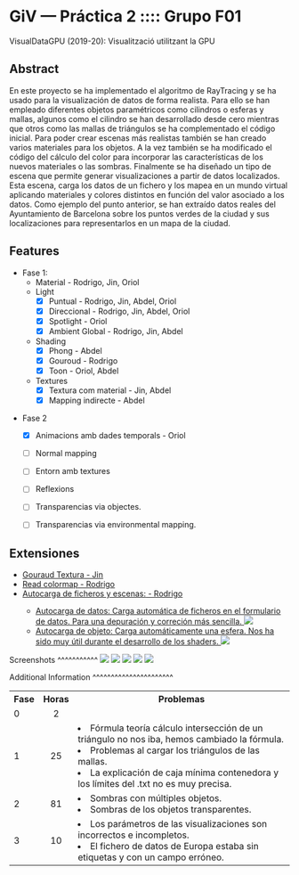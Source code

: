 # GiV — Práctica 2 :::: Grupo F01
VisualDataGPU (2019-20): Visualització utilitzant la GPU

## Abstract

En este proyecto se ha implementado el algoritmo de RayTracing y se ha usado para la visualización de datos de forma realista. Para ello se han empleado diferentes objetos paramétricos como cilindros o  esferas y mallas, algunos como el cilindro se han desarrollado desde cero mientras que otros como las mallas de triángulos se ha complementado el código inicial.
Para poder crear escenas más realistas también se han creado varios materiales para los objetos. A la vez también se ha modificado el código del cálculo del color para incorporar las características de los nuevos materiales o las sombras.
Finalmente se ha diseñado un tipo de escena que permite generar visualizaciones a partir de datos localizados. Esta escena, carga los datos de un fichero y los mapea en un mundo virtual aplicando materiales y colores distintos en función del valor asociado a los datos.
Como ejemplo del punto anterior, se han extraído datos reales del Ayuntamiento de Barcelona sobre los puntos verdes de la ciudad y sus localizaciones para representarlos en un mapa de la ciudad.

## Features

* Fase 1:
    - Material - Rodrigo, Jin, Oriol
    - Light
        - [X] Puntual - Rodrigo, Jin, Abdel, Oriol
        - [X] Direccional - Rodrigo, Jin, Abdel, Oriol
        - [X] Spotlight - Oriol
        - [X] Ambient Global - Rodrigo, Jin, Abdel
    - Shading
        - [X] Phong - Abdel
        - [X] Gouroud - Rodrigo
        - [X] Toon - Oriol, Abdel
    - Textures
        - [X] Textura com material - Jin, Abdel
        - [X] Mapping indirecte - Abdel
- Fase 2 
    - [X] Animacions amb dades temporals - Oriol
    - [ ] Normal mapping
    - [ ] Entorn amb textures
    - [ ] Reflexions
    - [ ] Transparencias via objectes.
    - [ ] Transparencias via environmental mapping.


## Extensiones

* <ins>Gouraud Textura<ins> - Jin
* <ins>Read colormap<ins> - Rodrigo
* <ins>Autocarga de ficheros y escenas:<ins> - Rodrigo
    - <ins>Autocarga de datos:<ins> Carga automática de ficheros en el formulario de datos. Para una depuración y correción más sencilla.
        ![](https://i.imgur.com/7P5v6Kl.jpg)
    - <ins>Autocarga de objeto:<ins> Carga automáticamente una esfera. Nos ha sido muy útil durante el desarrollo de los shaders.
        ![](https://i.imgur.com/MdvgSeU.jpg)
    
    
Screenshots
^^^^^^^^^^^
![](https://i.imgur.com/ilWE1gr.png)
![](https://i.imgur.com/YPnpzvq.png)
![](https://i.imgur.com/fmDUMzs.png)
![](https://i.imgur.com/JwDMUkN.png)
![](https://i.imgur.com/2IlawOx.png)

Additional Information
^^^^^^^^^^^^^^^^^^^^^^
<table>
  <tbody>
    <tr>
      <th>Fase</th>
      <th align="center">Horas</th>
      <th align="center">Problemas</th>
    </tr>
    <tr>
      <td>0</td>
      <td align="center">2</td>
      <td align="right">
     </td>
    </tr>
      <tr>
      <td>1</td>
      <td align="center">25</td>
      <td align="left">
          <li>Fórmula teoría cálculo intersección de un triángulo no nos iba, hemos cambiado la fórmula.</li>
          <li>Problemas al cargar los triángulos de las mallas.</li>
          <li>La explicación de caja mínima contenedora y los límites del .txt no es muy precisa.</li>
     </td>
    </tr>
      <tr>
      <td>2</td>
      <td align="center">81</td>
      <td align="left">
          <li>Sombras con múltiples objetos.</li>
          <li>Sombras de los objetos transparentes.</li>
     </td>
    </tr>
      <tr>
      <td>3</td>
      <td align="center">10</td>
      <td align="left">
          <li>Los parámetros de las visualizaciones son incorrectos e incompletos.</li>
          <li>El fichero de datos de Europa estaba sin etiquetas y con un campo erróneo.</li>
     </td>
    </tr>
  </tbody>
</table>
